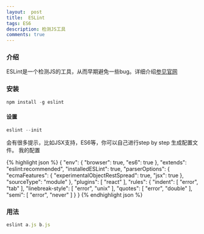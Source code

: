 ```yaml
---
layout:  post
title:  ESLint
tags: ES6 
description: 检测JS工具
comments: true
---
```


### 介绍
ESLint是一个检测JS的工具，从而早期避免一些bug。详细介绍[参见官网](http://eslint.org/docs/user-guide/getting-started)

### 安装

```javascript
npm install -g eslint
```
#### 设置

```javascript
eslint --init
```

会有很多提示，比如JSX支持，ES6等，你可以自己进行step by step 生成配置文件。
我的配置

{% highlight json %}
{
    "env": {
        "browser": true,
        "es6": true
    },
    "extends": "eslint:recommended",
    "installedESLint": true,
    "parserOptions": {
        "ecmaFeatures": {
            "experimentalObjectRestSpread": true,
            "jsx": true
        },
        "sourceType": "module"
    },
    "plugins": [
        "react"
    ],
    "rules": {
        "indent": [
            "error",
            "tab"
        ],
        "linebreak-style": [
            "error",
            "unix"
        ],
        "quotes": [
            "error",
            "double"
        ],
        "semi": [
            "error",
            "never"
        ]
    }
}
{% endhighlight json %}

### 用法
```javascript
eslint a.js b.js
```
